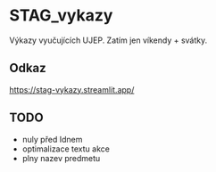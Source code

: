 # STAG_vykazy

Výkazy vyučujících UJEP. Zatím jen víkendy + svátky.

## Odkaz

<https://stag-vykazy.streamlit.app/>

## TODO

* nuly před Idnem
* optimalizace textu akce
* plny nazev predmetu
